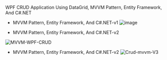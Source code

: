 WPF CRUD Application Using DataGrid, MVVM Pattern, Entity Framework, And C#.NET
- MVVM Pattern, Entity Framework, And C#.NET-v1
![image](https://github.com/HeritierMav-2023/MVVM-WPF-CRUD-v1/assets/148790419/c6fa1100-6a7e-4bfb-b6c5-a64dce9a162c)

- MVVM Pattern, Entity Framework, And C#.NET-v2

![MVVM-WPF-CRUD](https://github.com/user-attachments/assets/5be2eb9c-a55e-4693-b773-c2f64c4c4e71)

- MVVM Pattern, Entity Framework, And C#.NET-v2
![Crud-mvvm-V3](https://github.com/user-attachments/assets/27ba3c83-1946-4e7d-b863-7e202ebdc6f3)
